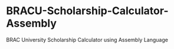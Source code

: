 # BRACU-Scholarship-Calculator-Assembly
BRAC University Scholarship Calculator using Assembly Language
